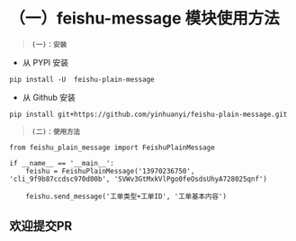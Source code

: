 （一）feishu-message 模块使用方法
=================================

> **`(一)：安装`**

-   从 PYPI 安装

```
pip install -U  feishu-plain-message
```
    

-   从 Github 安装

```
pip install git+https://github.com/yinhuanyi/feishu-plain-message.git
```
    

> **``(二)：使用方法``**

```
from feishu_plain_message import FeishuPlainMessage

if __name__ == '__main__':
    feishu = FeishuPlainMessage('13970236750', 'cli_9f9b87ccdsc970d00b', 'SVWv3GtMxkVlPgo0feOsdsUhyA728025qnf')

    feishu.send_message('工单类型+工单ID', '工单基本内容')
```

欢迎提交PR
----------